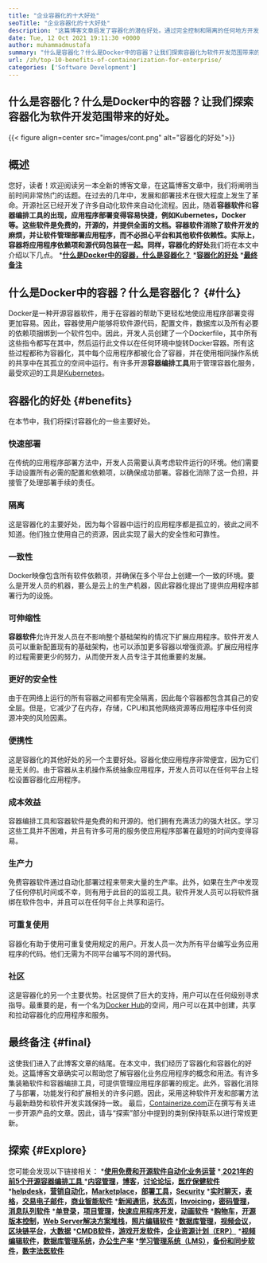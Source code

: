 ```yaml
---
title: "企业容器化的十大好处" 
seoTitle: "企业容器化的十大好处" 
description: "这篇博客文章启发了容器化的潜在好处。通过完全控制和隔离的任何地方开发，运行和扩展应用程序。" 
date: Tue, 12 Oct 2021 19:11:30 +0000
author: muhammadmustafa
summary: "什么是容器化？什么是Docker中的容器？让我们探索容器化为软件开发范围带来的好处。" 
url: /zh/top-10-benefits-of-containerization-for-enterprise/
categories: ['Software Development']
---
```


## 什么是容器化？什么是Docker中的容器？让我们探索容器化为软件开发范围带来的好处。

{{< figure align=center src="images/cont.png" alt="容器化的好处">}}


## 概述
您好，读者！欢迎阅读另一本全新的博客文章，在这篇博客文章中，我们将阐明当前时间非常热门的话题。在过去的几年中，发展和部署技术在很大程度上发生了革命。开源社区已经开发了许多自动化软件来自动化流程。因此，随着**容器软件**和**容器编排工具的出现，应用程序部署变得容易快捷，例如Kubernetes，Docker等。这些软件是免费的，开源的，并提供全面的文档。容器软件消除了软件开发的麻烦，并让软件管理部署应用程序，而不必担心平台和其他软件依赖性。实际上，容器将应用程序依赖项和源代码包装在一起。同样，容器化的好处**我们将在本文中介绍以下几点。
  ***[什么是Docker中的容器，什么是容器化？][1]** 
  *[**容器化的好处**][2]
  ***[最终备注][3]** 

## 什么是Docker中的容器？什么是容器化？   {#什么}
Docker是一种开源容器软件，用于在容器的帮助下更轻松地使应用程序部署变得更加容易。因此，容器使用户能够将软件源代码，配置文件，数据库以及所有必要的依赖项捆绑到一个软件包中。因此，开发人员创建了一个Dockerfile，其中所有这些指令都写在其中，然后运行此文件以在任何环境中旋转Docker容器。所有这些过程都称为容器化，其中每个应用程序都被化合了容器，并在使用相同操作系统的共享中在其孤立的空间中运行。有许多开源**容器编排工具**用于管理容器化服务，最受欢迎的工具是[Kubernetes][4]。

## 容器化的好处 {#benefits}
在本节中，我们将探讨容器化的一些主要好处。

### 快速部署
在传统的应用程序部署方法中，开发人员需要认真考虑软件运行的环境。他们需要手动设置所有必需的配置和依赖项，以确保成功部署。容器化消除了这一负担，并接管了处理部署手续的责任。

### 隔离
这是容器化的主要好处，因为每个容器中运行的应用程序都是孤立的，彼此之间不知道。他们独立使用自己的资源，因此实现了最大的安全性和可靠性。

### **一致性**
Docker映像包含所有软件依赖项，并确保在多个平台上创建一个一致的环境。要么是开发人员的机器，要么是云上的生产机器，因此容器化提出了提供应用程序部署行为的设施。

### 可伸缩性
**容器软件**允许开发人员在不影响整个基础架构的情况下扩展应用程序。软件开发人员可以重新配置现有的基础架构，也可以添加更多容器以增强资源。扩展应用程序的过程需要更少的努力，从而使开发人员专注于其他重要的发展。

### 更好的安全性
由于在网络上运行的所有容器之间都有完全隔离，因此每个容器都包含其自己的安全层。但是，它减少了在内存，存储，CPU和其他网络资源等应用程序中任何资源冲突的风险因素。

### 便携性
这是容器化的其他好处的另一个主要好处。容器化使应用程序非常便宜，因为它们是无关的。由于容器从主机操作系统抽象应用程序，开发人员可以在任何平台上轻松设置容器化应用程序。

### **成本效益**
容器编排工具和容器软件是免费的和开源的。他们拥有充满活力的强大社区。学习这些工具并不困难，并且有许多可用的服务使应用程序部署在最短的时间内变得容易。

### 生产力
免费容器软件通过自动化部署过程来带来大量的生产率。此外，如果在生产中发现了任何停机时间或不幸，则有用于此目的的监视工具。软件开发人员可以将软件捆绑在软件包中，并且可以在任何平台上共享和运行。

### 可重复使用
容器化有助于使用可重复使用规定的用户。开发人员一次为所有平台编写业务应用程序的代码。他们无需为不同平台编写不同的源代码。

### 社区
这是容器化的另一个主要优势。社区提供了巨大的支持，用户可以在任何级别寻求指导。最重要的是，有一个名为[Docker Hub][5]的空间，用户可以在其中创建，共享和拉动容器化的应用程序和服务。

## 最终备注 {#final}
这使我们进入了此博客文章的结尾。在本文中，我们经历了容器化和容器化的好处。这篇博客文章确实可以帮助您了解容器化业务应用程序的概念和用法。有许多集装箱软件和容器编排工具，可提供管理应用程序部署的规定。此外，容器化消除了与部署，功能发行和扩展相关的许多问题。因此，采用这种软件开发和部署方法与最新趋势和软件开发实践保持一致。
最后，[Containerize.com][6]正在撰写有关进一步开源产品的文章。因此，请与“探索”部分中提到的类别保持联系以进行常规更新。

## 探索 {#Explore}
您可能会发现以下链接相关：
  ***[][7][使用免费和开源软件自动化业务运营][7]** 
  *[ **2021年的前5个开源容器编排工具** ][8]
  ***[][7][内容管理][9]，[博客][10]，[讨论论坛][11]，[医疗保健软件][12]** 
  ***[][7][helpdesk][13]，[营销自动化][14]，[Marketplace][15]，[部署工具][16]，[Security][17]** 
  ***[][7][实时聊天][18]，[表格][19]，[交易电子邮件][20]，[商业智能软件][21]** 
  ***[][7][新闻通讯][22]，[状态页][23]，[Invoicing][24]，[密码管理][25]，[消息队列软件][26]** 
  ***[][7][单登录][27]，[项目管理][28]，[快速应用程序开发][29]，[动画软件][30]** 
  ***[][7][购物车][31]，[开源版本控制][32]，[Web Server解决方案堆栈][33]，[照片编辑软件][34]** 
  ***[][7][数据库管理][35]，[视频会议][36]，[区块链平台][37]，[大数据][38]** 
  ***[][7][CMDB软件][39]，[游戏开发软件][40]，[企业资源计划（ERP）][41]** 
  ***[][7][视频编辑软件][42]，[数据库管理系统][43]，[办公生产率][44]** 
  ***[][7][学习管理系统（LMS）][45]，[备份和同步软件][46]，[数字法医软件][47]** 

  
[1]: #what
[2]: #benefits
[3]: #final
[4]: https://kubernetes.io/
[5]: https://hub.docker.com/
[6]: https://www.containerize.com/
[7]: https://blog.containerize.com/blogging/automate-business-operations-using-open-source-software/
[8]: https://blog.containerize.com/2021/10/11/top-5-open-source-container-orchestration-tools-for-2021/
[9]: https://products.containerize.com/content-management/
[10]: https://products.containerize.com/blogging/
[11]: https://products.containerize.com/discussion-forum/
[12]: https://products.containerize.com/healthcare-technologies/
[13]: https://products.containerize.com/helpdesk/
[14]: https://products.containerize.com/marketing-automation/
[15]: https://products.containerize.com/marketplace/
[16]: https://products.containerize.com/deployment-tools/
[17]: https://products.containerize.com/security-testing-tools/
[18]: https://products.containerize.com/live-chat/
[19]: https://products.containerize.com/form/
[20]: https://products.containerize.com/transactional-email/
[21]: https://products.containerize.com/business-intelligence/
[22]: https://products.containerize.com/newsletter/
[23]: https://products.containerize.com/status/
[24]: https://products.containerize.com/invoicing/
[25]: https://products.containerize.com/password-management/
[26]: https://products.containerize.com/message-queue-software/
[27]: https://products.containerize.com/single-sign-on/
[28]: https://products.containerize.com/project-management/
[29]: https://products.containerize.com/rad/
[30]: https://products.containerize.com/animation-software/
[31]: https://products.containerize.com/ecommerce/
[32]: https://products.containerize.com/version-control/
[33]: https://products.containerize.com/solution-stack/
[34]: https://products.containerize.com/photo-editing-software/
[35]: https://products.containerize.com/database-management/
[36]: https://products.containerize.com/video-conferencing/
[37]: https://products.containerize.com/blockchain-platforms/
[38]: https://products.containerize.com/big-data/
[39]: https://products.containerize.com/cmdb-software/
[40]: https://products.containerize.com/game-development-software/
[41]: https://products.containerize.com/erp/
[42]: https://products.containerize.com/video-editing-software/
[43]: https://products.containerize.com/database-management-system/
[44]: https://products.containerize.com/office-productivity/
[45]: https://products.containerize.com/lms/
[46]: https://products.containerize.com/backup-and-sync/
[47]: https://products.containerize.com/digital-forensic-software/
